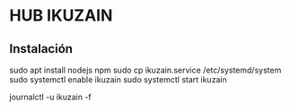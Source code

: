 # HUB IKUZAIN 

## Instalación

sudo apt install nodejs npm
sudo cp ikuzain.service /etc/systemd/system
sudo systemctl enable ikuzain
sudo systemctl start ikuzain


journalctl -u ikuzain -f